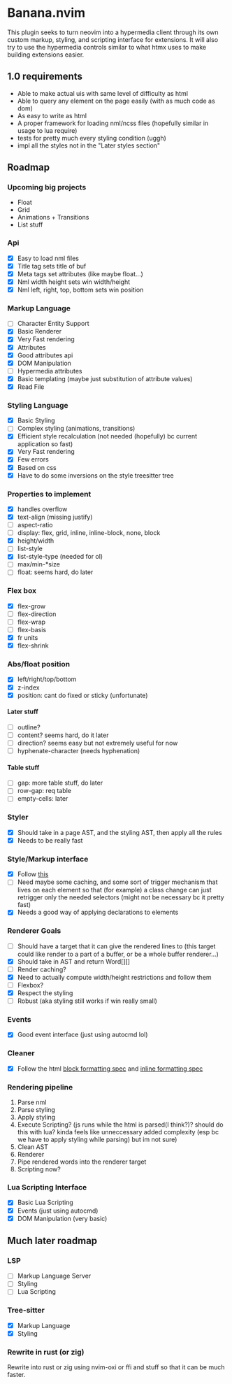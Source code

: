 # Banana.nvim

This plugin seeks to turn neovim into a hypermedia client through its own custom markup, styling, and scripting interface for extensions. It will also try to use the hypermedia controls similar to what htmx uses to make building extensions easier.

## 1.0 requirements

- Able to make actual uis with same level of difficulty as html
- Able to query any element on the page easily (with as much code as dom)
- As easy to write as html
- A proper framework for loading nml/ncss files (hopefully similar in usage to lua require)
- tests for pretty much every styling condition (uggh)
- impl all the styles not in the "Later styles section"

## Roadmap

### Upcoming big projects

- Float
- Grid
- Animations + Transitions
- List stuff

### Api

- [x] Easy to load nml files
- [x] Title tag sets title of buf
- [x] Meta tags set attributes (like maybe float...)
- [x] Nml width height sets win width/height
- [x] Nml left, right, top, bottom sets win position

### Markup Language

- [ ] Character Entity Support
- [x] Basic Renderer
- [x] Very Fast rendering
- [x] Attributes
- [x] Good attributes api
- [x] DOM Manipulation
- [ ] Hypermedia attributes
- [x] Basic templating (maybe just substitution of attribute values)
- [x] Read File

### Styling Language

- [x] Basic Styling
- [ ] Complex styling (animations, transitions)
- [x] Efficient style recalculation (not needed (hopefully) bc current application so fast)
- [x] Very Fast rendering
- [x] Few errors
- [x] Based on css
- [x] Have to do some inversions on the style treesitter tree

### Properties to implement

- [x] handles overflow
- [x] text-align (missing justify)
- [ ] aspect-ratio
- [ ] display: flex, grid, inline, inline-block, none, block
- [x] height/width
- [ ] list-style
- [x] list-style-type (needed for ol)
- [ ] max/min-\*size
- [ ] float: seems hard, do later

### Flex box

- [x] flex-grow
- [ ] flex-direction
- [ ] flex-wrap
- [ ] flex-basis
- [x] fr units
- [x] flex-shrink

### Abs/float position

- [x] left/right/top/bottom
- [x] z-index
- [x] position: cant do fixed or sticky (unfortunate)

#### Later stuff

- [ ] outline?
- [ ] content? seems hard, do it later
- [ ] direction? seems easy but not extremely useful for now
- [ ] hyphenate-character (needs hyphenation)

#### Table stuff

- [ ] gap: more table stuff, do later
- [ ] row-gap: req table
- [ ] empty-cells: later

### Styler

- [x] Should take in a page AST, and the styling AST, then apply all the rules
- [x] Needs to be really fast

### Style/Markup interface

- [x] Follow [this](https://stackoverflow.com/questions/25105736/what-is-the-order-of-precedence-for-css)
- [ ] Need maybe some caching, and some sort of trigger mechanism that lives on each element so that (for example) a class change can just retrigger only the needed selectors (might not be necessary bc it pretty fast)
- [x] Needs a good way of applying declarations to elements

### Renderer Goals

- [ ] Should have a target that it can give the rendered lines to (this target could like render to a part of a buffer, or be a whole buffer renderer...)
- [x] Should take in AST and return Word[][]
- [ ] Render caching?
- [x] Need to actually compute width/height restrictions and follow them
- [ ] Flexbox?
- [x] Respect the styling
- [ ] Robust (aka styling still works if win really small)

### Events

- [x] Good event interface (just using autocmd lol)

### Cleaner

- [x] Follow the html [block formatting spec](hhttps://developer.mozilla.org/en-US/docs/Web/CSS/CSS_display/Block_formatting_contextthttps://developer.mozilla.org/en-US/docs/Web/CSS/CSS_display/Block_formatting_contexttps://developer.mozilla.org/en-US/docs/Web/CSS/CSS_display/Block_formatting_context) and [inline formatting spec](https://developer.mozilla.org/en-US/docs/Web/CSS/Inline_formatting_context)

### Rendering pipeline

1. Parse nml
2. Parse styling
3. Apply styling
4. Execute Scripting? (js runs while the html is parsed(I think?)? should do this with lua? kinda feels like unneccessary added complexity (esp bc we have to apply styling while parsing) but im not sure)
5. Clean AST
6. Renderer
7. Pipe rendered words into the renderer target
8. Scripting now?

### Lua Scripting Interface

- [x] Basic Lua Scripting
- [x] Events (just using autocmd)
- [x] DOM Manipulation (very basic)

## Much later roadmap

### LSP

- [ ] Markup Language Server
- [ ] Styling
- [ ] Lua Scripting

### Tree-sitter

- [x] Markup Language
- [x] Styling

### Rewrite in rust (or zig)

Rewrite into rust or zig using nvim-oxi or ffi and stuff so that it can be much faster.
